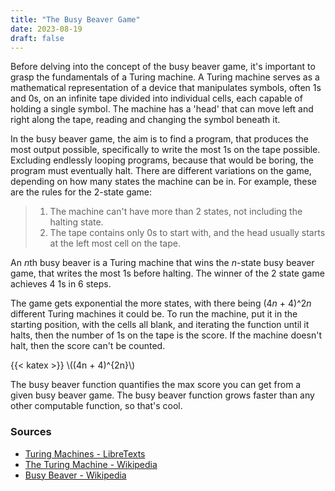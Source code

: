 ```yaml
---
title: "The Busy Beaver Game"
date: 2023-08-19
draft: false
---
```


Before delving into the concept of the busy beaver game, it's important to grasp the fundamentals of a Turing machine. A Turing machine serves as a mathematical representation of a device that manipulates symbols, often 1s and 0s, on an infinite tape divided into individual cells, each capable of holding a single symbol. The machine has a 'head' that can move left and right along the tape, reading and changing the symbol beneath it.

In the busy beaver game, the aim is to find a program, that produces the most output possible, specifically to write the most 1s on the tape possible. Excluding endlessly looping programs, because that would be boring, the program must eventually halt. There are different variations on the game, depending on how many states the machine can be in. For example, these are the rules for the 2-state game:

> 1. The machine can't have more than 2 states, not including the halting state.
> 2. The tape contains only 0s to start with, and the head usually starts at the left most cell on the tape.

An *n*th busy beaver is a Turing machine that wins the *n*-state busy beaver game, that writes the most 1s before halting. The winner of the 2 state game achieves 4 1s in 6 steps.

The game gets exponential the more states, with there being (4*n* + 4)^2*n* different Turing machines it could be. To run the machine, put it in the starting position, with the cells all blank, and iterating the function until it halts, then the number of 1s on the tape is the score. If the machine doesn't halt, then the score can't be counted.

{{< katex >}}
\\((4n + 4)^{2n}\\)

The busy beaver function quantifies the max score you can get from a given busy beaver game. The busy beaver function grows faster than any other computable function, so that's cool.

### Sources

- [Turing Machines - LibreTexts](https://eng.libretexts.org/Bookshelves/Computer_Science/Programming_and_Computation_Fundamentals/Foundations_of_Computation_(Critchlow_and_Eck)/05%3A_Turing_Machines_and_Computability/5.01%3A_Turing_Machines)
- [The Turing Machine - Wikipedia](https://en.wikipedia.org/wiki/Turing_machine?useskin=vector)
- [Busy Beaver - Wikipedia](https://en.wikipedia.org/wiki/Busy_beaver?useskin=vector)
